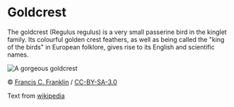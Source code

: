 # Goldcrest

The goldcrest (Regulus regulus) is a very small passerine bird in the kinglet
family. Its colourful golden crest feathers, as well as being called the "king
of the birds" in European folklore, gives rise to its English and scientific
names.

![A gorgeous goldcrest](/img/goldcrest.jpg "A gorgeous goldcrest")

© [Francis C. Franklin](https://commons.wikimedia.org/wiki/User:Baresi_franco)
/ [CC-BY-SA-3.0](https://creativecommons.org/licenses/by-sa/3.0/)

Text from [wikipedia](https://en.wikipedia.org/wiki/Goldcrest)
